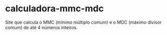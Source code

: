 # calculadora-mmc-mdc
Site que calcula o MMC (mínimo múltiplo comum) e o MDC (máximo divisor comum) de até 4 números inteiros.
